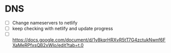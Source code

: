 # DNS
- [ ] Change nameservers to netlify
- [ ] keep checking with netlify and update progress
- [ ] https://docs.google.com/document/d/1y8kqrHRXvR5tT7G4zctukNwnf6FXaMeRPfxsQB2xWIo/edit?tab=t.0 